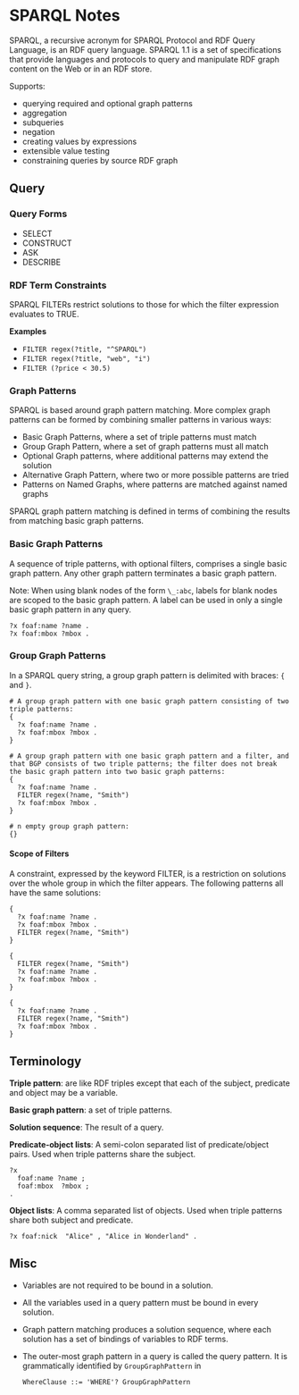 # SPARQL Notes

SPARQL, a recursive acronym for SPARQL Protocol and RDF Query Language, is an RDF query language. SPARQL 1.1 is a set of specifications that provide languages and protocols to query and manipulate RDF graph content on the Web or in an RDF store.

Supports:

- querying required and optional graph patterns
- aggregation
- subqueries
- negation
- creating values by expressions
- extensible value testing
- constraining queries by source RDF graph


## Query

### Query Forms

- SELECT
- CONSTRUCT
- ASK
- DESCRIBE

### RDF Term Constraints

SPARQL FILTERs restrict solutions to those for which the filter expression evaluates to TRUE.

**Examples**

- `FILTER regex(?title, "^SPARQL")`
- `FILTER regex(?title, "web", "i")`
- `FILTER (?price < 30.5)`

### Graph Patterns

SPARQL is based around graph pattern matching. More complex graph patterns can be formed by combining smaller patterns in various ways:

- Basic Graph Patterns, where a set of triple patterns must match
- Group Graph Pattern, where a set of graph patterns must all match
- Optional Graph patterns, where additional patterns may extend the solution
- Alternative Graph Pattern, where two or more possible patterns are tried
- Patterns on Named Graphs, where patterns are matched against named graphs

SPARQL graph pattern matching is defined in terms of combining the results from matching basic graph patterns.

### Basic Graph Patterns

A sequence of triple patterns, with optional filters, comprises a single basic graph pattern. Any other graph pattern terminates a basic graph pattern.

Note: When using blank nodes of the form `\_:abc`,  labels for blank nodes are scoped to the basic graph pattern. A label can be used in only a single basic graph pattern in any query.

```sparql
?x foaf:name ?name .
?x foaf:mbox ?mbox .
```

### Group Graph Patterns

In a SPARQL query string, a group graph pattern is delimited with braces: `{` and `}`.

```sparql
# A group graph pattern with one basic graph pattern consisting of two triple patterns:
{
  ?x foaf:name ?name .
  ?x foaf:mbox ?mbox .
}
```

```sparql
# A group graph pattern with one basic graph pattern and a filter, and that BGP consists of two triple patterns; the filter does not break the basic graph pattern into two basic graph patterns:
{
  ?x foaf:name ?name .
  FILTER regex(?name, "Smith")
  ?x foaf:mbox ?mbox .
}
```

```sparql
# n empty group graph pattern:
{}
```

#### Scope of Filters

A constraint, expressed by the keyword FILTER, is a restriction on solutions over the whole group in which the filter appears. The following patterns all have the same solutions:

```sparql
{
  ?x foaf:name ?name .
  ?x foaf:mbox ?mbox .
  FILTER regex(?name, "Smith")
}
```
  
```sparql
{
  FILTER regex(?name, "Smith")
  ?x foaf:name ?name .
  ?x foaf:mbox ?mbox .
}
```

```sparql
{
  ?x foaf:name ?name .
  FILTER regex(?name, "Smith")
  ?x foaf:mbox ?mbox .
}
```


## Terminology

**Triple pattern**: are like RDF triples except that each of the subject, predicate and object may be a variable.

**Basic graph pattern**: a set of triple patterns.

**Solution sequence**: The result of a query.

**Predicate-object lists**: A semi-colon separated list of predicate/object pairs. Used when triple patterns share the subject.

```sparql
?x
  foaf:name ?name ;
  foaf:mbox  ?mbox ;
.
```

**Object lists**: A comma separated list of objects. Used when triple patterns share both subject and predicate.

```sparql
?x foaf:nick  "Alice" , "Alice in Wonderland" .
```


## Misc

- Variables are not required to be bound in a solution.
- All the variables used in a query pattern must be bound in every solution.
- Graph pattern matching produces a solution sequence, where each solution has a set of bindings of variables to RDF terms.
- The outer-most graph pattern in a query is called the query pattern. It is grammatically identified by `GroupGraphPattern` in

  ```
  WhereClause ::= 'WHERE'? GroupGraphPattern
  ```
